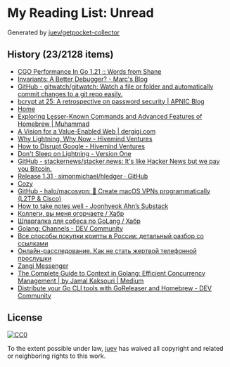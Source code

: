 # My Reading List: Unread

Generated by [juev/getpocket-collector](https://github.com/juev/getpocket-collector)

## History (23/2128 items)

- [CGO Performance In Go 1.21 :: Words from Shane](https://shane.ai/posts/cgo-performance-in-go1.21/)
- [Invariants: A Better Debugger? - Marc's Blog](https://brooker.co.za/blog/2023/07/28/ds-testing.html)
- [GitHub - gitwatch/gitwatch: Watch a file or folder and automatically commit changes to a git repo easily.](https://github.com/gitwatch/gitwatch)
- [bcrypt at 25: A retrospective on password security | APNIC Blog](https://blog.apnic.net/2023/08/02/bcrypt-at-25-a-retrospective-on-password-security/)
- [Home](https://xrss.infogulch.com)
- [Exploring Lesser-Known Commands and Advanced Features of Homebrew | Muhammad](https://muhammadraza.me/2023/exploring-homebrew)
- [A Vision for a Value-Enabled Web | dergigi.com](https://dergigi.com/2022/12/18/a-vision-for-a-value-enabled-web/)
- [Why Lightning, Why Now - Hivemind Ventures](https://hivemind.vc/why-lightning-why-now/)
- [How to Disrupt Google - Hivemind Ventures](https://hivemind.vc/howtodisruptgoogle/)
- [Don't Sleep on Lightning - Version One](https://versionone.vc/dont-sleep-on-lightning/)
- [GitHub - stackernews/stacker.news: It's like Hacker News but we pay you Bitcoin.](https://github.com/stackernews/stacker.news)
- [Release 1.31 · simonmichael/hledger · GitHub](https://github.com/simonmichael/hledger/releases/1.31)
- [Cozy](https://cozy-reader.netlify.app)
- [GitHub - halo/macosvpn: :wrench: Create macOS VPNs programmatically (L2TP & Cisco)](https://github.com/halo/macosvpn)
- [How to take notes well - Joonhyeok Ahn’s Substack](https://joonhyeokahn.substack.com/p/how-to-take-notes-well)
- [Коллеги, вы меня огорчаете / Хабр](https://habr.com/ru/companies/oleg-bunin/articles/521582/)
- [Шпаргалка для собеса по GoLang / Хабр](https://habr.com/ru/articles/758662/)
- [Golang: Channels - DEV Community](https://dev.to/mr_destructive/golang-channels-4nhg)
- [Все способы покупки крипты в России: детальный разбор со ссылками](https://thebellmirror.com/vse-sposoby-pokupki-kripty-v-rossii-detalnyy-razbor-so-ssylkami)
- [Онлайн-расследование. Как не стать жертвой телефонной прослушки](https://thebellmirror.com/onlayn-rassledovanie-kak-ne-stat-zhertvoy-telefonnoy-proslushki)
- [Zangi Messenger](https://zangi.com)
- [The Complete Guide to Context in Golang: Efficient Concurrency Management | by Jamal Kaksouri | Medium](https://medium.com/@jamal.kaksouri/the-complete-guide-to-context-in-golang-efficient-concurrency-management-43d722f6eaea)
- [Distribute your Go CLI tools with GoReleaser and Homebrew - DEV Community](https://dev.to/40percentironman/distribute-your-go-cli-tools-with-goreleaser-and-homebrew-4jd8)

## License

[![CC0](https://mirrors.creativecommons.org/presskit/buttons/88x31/svg/cc-zero.svg)](https://creativecommons.org/publicdomain/zero/1.0/)

To the extent possible under law, [juev](https://github.com/juev) has waived all copyright and related or neighboring rights to this work.

